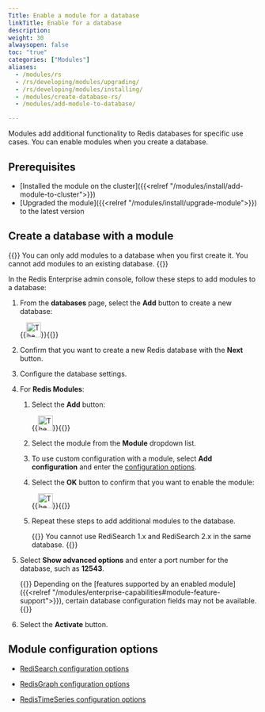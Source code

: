 ```yaml
---
Title: Enable a module for a database
linkTitle: Enable for a database
description:
weight: 30
alwaysopen: false
toc: "true"
categories: ["Modules"]
aliases:
  - /modules/rs
  - /rs/developing/modules/upgrading/
  - /rs/developing/modules/installing/
  - /modules/create-database-rs/
  - /modules/add-module-to-database/

---
```


Modules add additional functionality to Redis databases for specific use cases. You can enable modules when you create a database.

## Prerequisites

- [Installed the module on the cluster]({{<relref "/modules/install/add-module-to-cluster">}})
- [Upgraded the module]({{<relref "/modules/install/upgrade-module">}}) to the latest version

## Create a database with a module

{{<note>}}
You can only add modules to a database when you first create it. You cannot add modules to an existing database.
{{</note>}}

In the Redis Enterprise admin console, follow these steps to add modules to a database:

1. From the **databases** page, select the **Add** button to create a new database:

    {{<image filename="images/rs/icon_add.png" width="30px" alt="The Add icon">}}{{</image>}}

1. Confirm that you want to create a new Redis database with the **Next** button.

1. Configure the database settings.

1. For **Redis Modules**:

    1. Select the **Add** button:

        {{<image filename="images/rs/icon_add.png" width="30px" alt="The Add icon">}}{{</image>}}
    
    1. Select the module from the **Module** dropdown list.

    1. To use custom configuration with a module, select **Add configuration** and enter the [configuration options](#module-configuration-options).

    1. Select the **OK** button to confirm that you want to enable the module:

        {{<image filename="images/rs/icon_save.png" width="30px" alt="The Save icon">}}{{</image>}}

    1. Repeat these steps to add additional modules to the database.

        {{<note>}}
You cannot use RediSearch 1.x and RediSearch 2.x in the same database.
        {{</note>}}

1. Select **Show advanced options** and enter a port number for the database, such as **12543**.

    {{<note>}}
Depending on the [features supported by an enabled module]({{<relref "/modules/enterprise-capabilities#module-feature-support">}}), certain database configuration fields may not be available.
    {{</note>}}

1. Select the **Activate** button.

## Module configuration options

- [RediSearch configuration options](https://oss.redis.com/redisearch/Configuring#redisearch_configuration_options)

- [RedisGraph configuration options](https://oss.redis.com/redisgraph/configuration#redisgraph-configuration-options)

- [RedisTimeSeries configuration options](https://oss.redislabs.com/redistimeseries/configuration#redistimeseries-configuration-options)